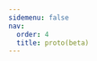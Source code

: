 ```yaml
---
sidemenu: false
nav:
  order: 4
  title: proto(beta)
---
```


<code src="../packages/proto/src/demos/basic.tsx" />
